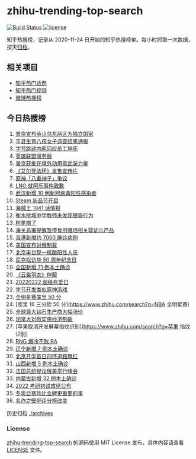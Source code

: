 # zhihu-trending-top-search

[![Build Status](https://github.com/justjavac/zhihu-trending-top-search/workflows/ci/badge.svg?branch=main)](https://github.com/justjavac/zhihu-trending-top-search/actions)
[![license](https://img.shields.io/github/license/justjavac/zhihu-trending-top-search)](https://github.com/justjavac/zhihu-trending-top-search/blob/main/LICENSE)

知乎热搜榜，记录从 2020-11-24 日开始的知乎热搜榜单。每小时抓取一次数据，按天[归档](./archives)。

## 相关项目

- [知乎热门话题](https://github.com/justjavac/zhihu-trending-hot-questions)
- [知乎热门视频](https://github.com/justjavac/zhihu-trending-hot-video)
- [微博热搜榜](https://github.com/justjavac/weibo-trending-hot-search)

## 今日热搜榜

<!-- BEGIN -->
<!-- 最后更新时间 Wed Feb 23 2022 21:14:51 GMT+0800 (China Standard Time) -->

1. [普京宣布承认乌东两区为独立国家](https://www.zhihu.com/search?q=俄罗斯乌克兰)
1. [丰县生育八孩女子调查结果通报](https://www.zhihu.com/search?q=丰县八孩)
1. [字节跳动内网回应员工猝死](https://www.zhihu.com/search?q=字节跳动员工)
1. [英雄联盟服务器](https://www.zhihu.com/search?q=英雄联盟)
1. [普京获批在境外动用俄武装力量](https://www.zhihu.com/search?q=普京)
1. [《艾尔登法环》发售宣传片](https://www.zhihu.com/search?q=艾尔登法环)
1. [原神「八重神子」争议](https://www.zhihu.com/search?q=八重神子)
1. [LNG 就阿乐事件致歉](https://www.zhihu.com/search?q=ale)
1. [武汉新增 10 例新冠病毒阳性感染者](https://www.zhihu.com/search?q=武汉新增)
1. [Steam 新品节开启](https://www.zhihu.com/search?q=steam)
1. [海贼王 1041 话情报](https://www.zhihu.com/search?q=海贼王)
1. [衡水桃城中学教师未发现猥亵行为](https://www.zhihu.com/search?q=衡水桃城中学)
1. [粉笔崩了](https://www.zhihu.com/search?q=粉笔崩了)
1. [海关总署提醒暂停食用雅培相关婴幼儿产品](https://www.zhihu.com/search?q=雅培)
1. [香港新增约 7000 确诊病例](https://www.zhihu.com/search?q=香港疫情)
1. [美国宣布对俄制裁](https://www.zhihu.com/search?q=美国制裁俄罗斯)
1. [北京丰台现一核酸阳性人员](https://www.zhihu.com/search?q=北京丰台)
1. [尼克松访华 50 周年纪念日](https://www.zhihu.com/search?q=尼克松访华)
1. [全国新增 71 例本土确诊](https://www.zhihu.com/search?q=全国新增)
1. [《云裳羽衣》停服](https://www.zhihu.com/search?q=云裳羽衣)
1. [20220222 超级有爱日](https://www.zhihu.com/search?q=20220222)
1. [字节开发类似原神游戏](https://www.zhihu.com/search?q=原神)
1. [全明星赛库里 50 分](https://www.zhihu.com/search?q=全明星)
1. [库里 16 三分砍 50 分](https://www.zhihu.com/search?q=NBA 全明星赛)
1. [全球最大钻石生产商大幅涨价](https://www.zhihu.com/search?q=钻石生产商大幅涨价)
1. [加拿大对俄实施经济制裁](https://www.zhihu.com/search?q=经济制裁)
1. [苹果取消开发屏幕指纹识别](https://www.zhihu.com/search?q=苹果 指纹识别)
1. [RNG 爆冷不敌 RA](https://www.zhihu.com/search?q=rng)
1. [辽宁新增 7 例本土确诊](https://www.zhihu.com/search?q=辽宁新增)
1. [北京开学首日四环道路飘红](https://www.zhihu.com/search?q=北京开学)
1. [山西新增 5 例本土确诊](https://www.zhihu.com/search?q=山西新增)
1. [法国总统提议俄美举行峰会](https://www.zhihu.com/search?q=法国总统提议)
1. [内蒙古新增 32 例本土确诊](https://www.zhihu.com/search?q=内蒙古新增)
1. [2022 考研初试成绩公布](https://www.zhihu.com/search?q=考研成绩)
1. [冬奥会赛场比金牌更重要的事](https://www.zhihu.com/search?q=冬奥会赛场)
1. [名作之壁吧评分榜改变](https://www.zhihu.com/search?q=名作之壁吧)

<!-- END -->

历史归档 [./archives](./archives)

### License

[zhihu-trending-top-search](https://github.com/justjavac/zhihu-trending-top-search)
的源码使用 MIT License 发布。具体内容请查看 [LICENSE](./LICENSE) 文件。
